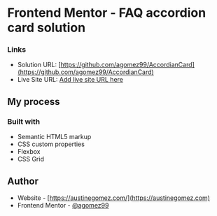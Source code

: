 # Frontend Mentor - FAQ accordion card solution

### Links

- Solution URL: [https://github.com/agomez99/AccordianCard](https://github.com/agomez99/AccordianCard)
- Live Site URL: [Add live site URL here](https://your-live-site-url.com)

## My process

### Built with

- Semantic HTML5 markup
- CSS custom properties
- Flexbox
- CSS Grid


## Author

- Website - [https://austinegomez.com/](https://austinegomez.com)
- Frontend Mentor - [@agomez99 ](https://www.frontendmentor.io/profile/agomez99)
